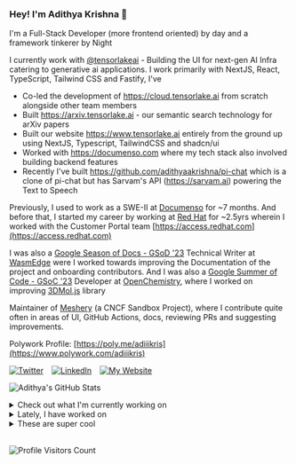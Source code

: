 ### Hey! I'm Adithya Krishna 👋
I'm a Full-Stack Developer (more frontend oriented) by day and a framework tinkerer by Night

I currently work with [@tensorlakeai](https://www.tensorlake.ai) - Building the UI for next-gen AI Infra catering to generative ai applications. I work primarily with NextJS, React, TypeScript, Tailwind CSS and Fastify, I've

- Co-led the development of https://cloud.tensorlake.ai from scratch alongside other team members
- Built https://arxiv.tensorlake.ai - our semantic search technology for arXiv papers
- Built our website https://www.tensorlake.ai entirely from the ground up using NextJS, Typescript, TailwindCSS and shadcn/ui
- Worked with https://documenso.com where my tech stack also involved building backend features
- Recently I've built https://github.com/adithyaakrishna/pi-chat which is a clone of pi-chat but has Sarvam's API (https://sarvam.ai) powering the Text to Speech
  
Previously, I used to work as a SWE-II at [Documenso](https://documenso.com) for ~7 months. And before that, I started my career by working at [Red Hat](https://redhat.com) for ~2.5yrs wherein I worked with the Customer Portal team [https://access.redhat.com](https://access.redhat.com)

I was also a [Google Season of Docs - GSoD '23](https://developers.google.com/season-of-docs) Technical Writer at [WasmEdge](https://github.com/WasmEdge) were I worked towards improving the Documentation of the project and onboarding contributors. And I was also a [Google Summer of Code - GSoC '23](https://summerofcode.withgoogle.com/) Developer at [OpenChemistry](https://openchemistry.org), where I worked on improving [3DMol.js](https://github.com/3dmol/3Dmol.js) library

Maintainer of [Meshery](https://github.com/meshery) (a CNCF Sandbox Project), where I contribute quite often in areas of UI, GitHub Actions, docs, reviewing PRs and suggesting improvements.

Polywork Profile: [https://poly.me/adiiikris](https://www.polywork.com/adiiikris)

[![Twitter](https://img.shields.io/badge/-@adii_kris-%231DA1F2?style=for-the-badge&logo=twitter&logoColor=ffffff)](https:/twitter.adikris.in) &ensp;
[![LinkedIn](https://img.shields.io/badge/-Adithya%20Krishna-%230A67C3?style=for-the-badge&logo=linkedin&logoColor=ffffff)](https://linkedin.adikris.in/) &ensp;
[![My Website](https://img.shields.io/badge/-My%20Website-%230A67C3?style=for-the-badge)](https://adikris.in/)



![Adithya's GitHub Stats](https://github-readme-stats.vercel.app/api?username=adithyaakrishna&show_icons=true&hide_border=true&title_color=fff&icon_color=79ff97&text_color=9f9f9f&bg_color=151515)


<details>
  <summary>Check out what I'm currently working on</summary>
  
  - [hexclanlabs/mitda](https://github.com/hexclanlabs/mitda) -  (3 weeks ago)
  - [adithyaakrishna/pi-chat](https://github.com/adithyaakrishna/pi-chat) - Clone of PiChat Using Sarvam and OpenAI API (3 weeks ago)
  - [BasedHardware/omi](https://github.com/BasedHardware/omi) - AI wearables. Put it on, speak, transcribe, automatically (3 weeks ago)
  - [tensorlakeai/tensorlake](https://github.com/tensorlakeai/tensorlake) - Tensorlake SDK (1 month ago)
  - [nyayanidhi/nyayanidhi-rag-ui](https://github.com/nyayanidhi/nyayanidhi-rag-ui) -  (2 months ago)
</details>

<details>
  <summary>Lately, I have worked on</summary>
  
</details>

<details>
  <summary>These are super cool</summary>
  
  - [antiwork/gumroad](https://github.com/antiwork/gumroad) - Sell stuff and see what sticks (1 week ago)
  - [raunofreiberg/interfaces](https://github.com/raunofreiberg/interfaces) - A non-exhaustive list of details that make a good web interface. (1 week ago)
  - [agno-agi/agno](https://github.com/agno-agi/agno) - Full-stack framework for building Multi-Agent Systems with memory, knowledge and reasoning. (1 week ago)
  - [CambioML/any-parser](https://github.com/CambioML/any-parser) - Accurate, private and configurable document retrieval LLM (1 week ago)
  - [mastra-ai/mastra](https://github.com/mastra-ai/mastra) - The TypeScript AI agent framework. ⚡ Assistants, RAG, observability. Supports any LLM: GPT-4, Claude, Gemini, Llama. (1 week ago)
</details>

<br> 

![Profile Visitors Count](https://profile-counter.glitch.me/adithyaakrishna/count.svg)
